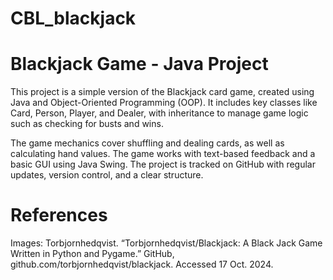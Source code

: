 # CBL_blackjack
# Blackjack Game - Java Project 

This project is a simple version of the Blackjack card game, created using Java and Object-Oriented Programming (OOP). It includes key classes like Card, Person, Player, and Dealer, with inheritance to manage game logic such as checking for busts and wins. 

The game mechanics cover shuffling and dealing cards, as well as calculating hand values. The game works with text-based feedback and a basic GUI using Java Swing. The project is tracked on GitHub with regular updates, version control, and a clear structure.

# References
Images:
Torbjornhedqvist. “Torbjornhedqvist/Blackjack: A Black Jack Game Written in Python and Pygame.” GitHub, github.com/torbjornhedqvist/blackjack. Accessed 17 Oct. 2024. 
